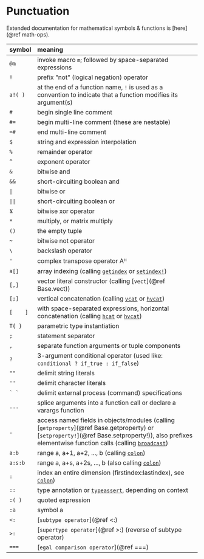 # Punctuation

Extended documentation for mathematical symbols & functions is [here](@ref math-ops).

| symbol      | meaning                                                                                                                                         |
|:----------- |:----------------------------------------------------------------------------------------------------------------------------------------------- |
| `@m`        | invoke macro `m`; followed by space-separated expressions                                   |
| `!`         | prefix "not" (logical negation) operator                                                    |
| `a!( )`     | at the end of a function name, `!` is used as a convention to indicate that a function modifies its argument(s) |
| `#`         | begin single line comment                                                                   |
| `#=`        | begin multi-line comment (these are nestable)                                               |
| `=#`        | end multi-line comment                                                                      |
| `$`         | string and expression interpolation                                                         |
| `%`         | remainder operator                                                                          |
| `^`         | exponent operator                                                                           |
| `&`         | bitwise and                                                                                 |
| `&&`        | short-circuiting boolean and                                                                |
| `\|`        | bitwise or                                                                                  |
| `\|\|`      | short-circuiting boolean or                                                                 |
| `⊻`         | bitwise xor operator                                                                        |
| `*`         | multiply, or matrix multiply                                                                |
| `()`        | the empty tuple                                                                             |
| `~`         | bitwise not operator                                                                        |
| `\`         | backslash operator                                                                          |
| `'`         | complex transpose operator Aᴴ                                                               |
| `a[]`       | array indexing (calling [`getindex`](@ref) or [`setindex!`](@ref))                          |
| `[,]`       | vector literal constructor (calling [`vect`](@ref Base.vect))                               |
| `[;]`       | vertical concatenation (calling [`vcat`](@ref) or [`hvcat`](@ref))                          |
| `[    ]`    | with space-separated expressions, horizontal concatenation (calling [`hcat`](@ref) or [`hvcat`](@ref)) |
| `T{ }`      | parametric type instantiation                                                               |
| `;`         | statement separator                                                                         |
| `,`         | separate function arguments or tuple components                                             |
| `?`         | 3-argument conditional operator (used like: `conditional ? if_true : if_false`)             |
| `""`        | delimit string literals                                                                     |
| `''`        | delimit character literals                                                                  |
| ``` ` ` ``` | delimit external process (command) specifications                                           |
| `...`       | splice arguments into a function call or declare a varargs function                         |
| `.`         | access named fields in objects/modules (calling [`getproperty`](@ref Base.getproperty) or [`setproperty!`](@ref Base.setproperty!)), also prefixes elementwise function calls (calling [`broadcast`](@ref)) |
| `a:b`       | range a, a+1, a+2, ..., b (calling [`colon`](@ref))                                         |
| `a:s:b`     | range a, a+s, a+2s, ..., b (also calling [`colon`](@ref))                                   |
| `:`         | index an entire dimension (firstindex:lastindex), see [`Colon`](@ref))                       |
| `::`        | type annotation or [`typeassert`](@ref), depending on context                               |
| `:( )`      | quoted expression                                                                           |
| `:a`        | symbol a                                                                                    |
| `<:`        | [`subtype operator`](@ref <:)                                                               |
| `>:`        | [`supertype operator`](@ref >:) (reverse of subtype operator)                               |
| `===`       | [`egal comparison operator`](@ref ===)                                                      |
